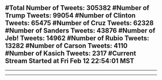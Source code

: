 #Total Number of Tweets: 305382 
#Number of Trump Tweets: 99054
#Number of Clinton Tweets: 65475
#Number of Cruz Tweets: 62328
#Number of Sanders Tweets: 43876
#Number of Jeb! Tweets: 14962
#Number of Rubio Tweets: 13282
#Number of Carson Tweets: 4110
#Number of Kasich Tweets: 2317
#Current Stream Started at Fri Feb 12 22:54:01 MST
---
---
---
